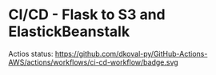 # CI/CD - Flask to S3 and ElastickBeanstalk

Actios status:
https://github.com/dkoval-py/GitHub-Actions-AWS/actions/workflows/ci-cd-workflow/badge.svg
